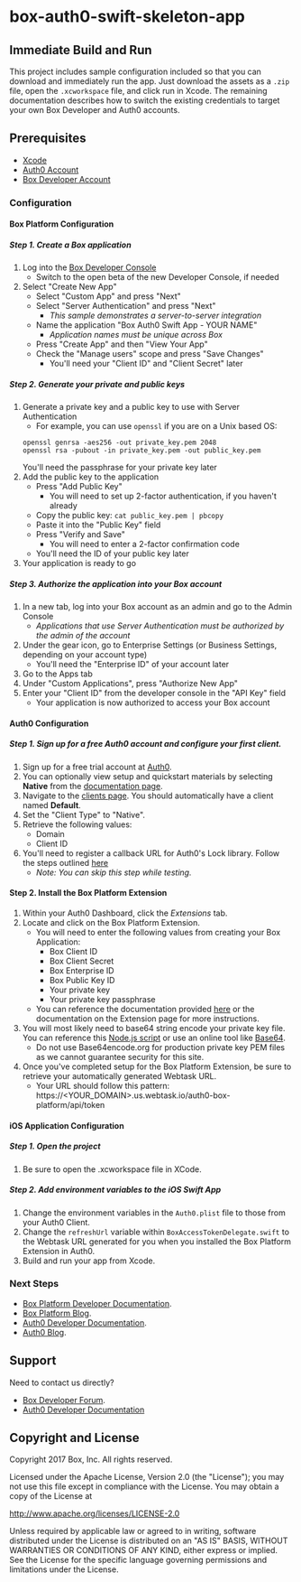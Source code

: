 # box-auth0-swift-skeleton-app

## Immediate Build and Run
This project includes sample configuration included so that you can download and immediately run the app.
Just download the assets as a `.zip` file, open the `.xcworkspace` file, and click run in Xcode.
The remaining documentation describes how to switch the existing credentials to target your own Box Developer and Auth0 accounts.

## Prerequisites
* [Xcode](https://developer.apple.com/xcode/)
* [Auth0 Account](https://auth0.com)
* [Box Developer Account](https://developer.box.com/)

### Configuration
#### Box Platform Configuration
##### Step 1. Create a Box application
1. Log into the [Box Developer Console](https://developer.box.com)
    * Switch to the open beta of the new Developer Console, if needed
2. Select "Create New App"
    * Select "Custom App" and press "Next"
    * Select "Server Authentication" and press "Next"
        * *This sample demonstrates a server-to-server integration*
    * Name the application "Box Auth0 Swift App - YOUR NAME"
        * *Application names must be unique across Box*
    * Press "Create App" and then "View Your App"
    * Check the "Manage users" scope and press "Save Changes"
        * You'll need your "Client ID" and "Client Secret" later

##### Step 2. Generate your private and public keys
1. Generate a private key and a public key to use with Server Authentication
    * For example, you can use `openssl` if you are on a Unix based OS:
    ```
    openssl genrsa -aes256 -out private_key.pem 2048
    openssl rsa -pubout -in private_key.pem -out public_key.pem
    ```
    You'll need the passphrase for your private key later
2. Add the public key to the application
    * Press "Add Public Key"
        * You will need to set up 2-factor authentication, if you haven't already
    * Copy the public key: `cat public_key.pem | pbcopy`
    * Paste it into the "Public Key" field
    * Press "Verify and Save"
        * You will need to enter a 2-factor confirmation code
    * You'll need the ID of your public key later
3. Your application is ready to go

##### Step 3. Authorize the application into your Box account
1. In a new tab, log into your Box account as an admin and go to the Admin Console
    * *Applications that use Server Authentication must be authorized by the admin of the account*
2. Under the gear icon, go to Enterprise Settings (or Business Settings, depending on your account type)
    * You'll need the "Enterprise ID" of your account later
3. Go to the Apps tab
3. Under "Custom Applications", press "Authorize New App"
4. Enter your "Client ID" from the developer console in the "API Key" field
    * Your application is now authorized to access your Box account

#### Auth0 Configuration
##### Step 1. Sign up for a free Auth0 account and configure your first client.
1. Sign up for a free trial account at [Auth0](https://auth0.com/).
2. You can optionally view setup and quickstart materials by selecting **Native** from the [documentation page](https://auth0.com/docs).
3. Navigate to the [clients page](https://manage.auth0.com/#/clients). You should automatically have a client named **Default**.
4. Set the "Client Type" to "Native".
5. Retrieve the following values:
    * Domain
    * Client ID
6. You'll need to register a callback URL for Auth0's Lock library. Follow the steps outlined [here](https://auth0.com/docs/quickstart/native/ios-swift#configure-callback-urls)
    * *Note: You can skip this step while testing.* 

#### Step 2. Install the Box Platform Extension
1. Within your Auth0 Dashboard, click the *Extensions* tab.
2. Locate and click on the Box Platform Extension. 
    * You will need to enter the following values from creating your Box Application:
        * Box Client ID 
        * Box Client Secret
        * Box Enterprise ID
        * Box Public Key ID
        * Your private key
        * Your private key passphrase
    * You can reference the documentation provided [here](https://github.com/auth0-extensions/auth0-box-platform-extension) or the documentation on the Extension page for more instructions.
3. You will most likely need to base64 string encode your private key file. You can reference this [Node.js script](https://gist.github.com/amgrobelny-box/58f4d72e13c7119186ed399cc0c71774#file-base64encodeyourcert-js) or use an online tool like [Base64](https://www.base64encode.org/).
    * Do not use Base64encode.org for production private key PEM files as we cannot guarantee security for this site.
4. Once you've completed setup for the Box Platform Extension, be sure to retrieve your automatically generated Webtask URL.
    * Your URL should follow this pattern: https://<YOUR_DOMAIN>.us.webtask.io/auth0-box-platform/api/token

#### iOS Application Configuration
##### Step 1. Open the project
1. Be sure to open the .xcworkspace file in XCode.

##### Step 2. Add environment variables to the iOS Swift App
1. Change the environment variables in the `Auth0.plist` file to those from your Auth0 Client.
2. Change the `refreshUrl` variable within `BoxAccessTokenDelegate.swift` to the Webtask URL generated for you when you installed the Box Platform Extension in Auth0.
3. Build and run your app from Xcode.

### Next Steps
* [Box Platform Developer Documentation](https://developer.box.com/).
* [Box Platform Blog](https://docs.box.com/blog/).
* [Auth0 Developer Documentation](https://auth0.com/docs).
* [Auth0 Blog](https://auth0.com/blog/).

Support
-------

Need to contact us directly?
* [Box Developer Forum](https://community.box.com/t5/Developer-Forum/bd-p/DeveloperForum).
* [Auth0 Developer Documentation](https://auth0.com/forum/)

Copyright and License
---------------------

Copyright 2017 Box, Inc. All rights reserved.

Licensed under the Apache License, Version 2.0 (the "License");
you may not use this file except in compliance with the License.
You may obtain a copy of the License at

   http://www.apache.org/licenses/LICENSE-2.0

Unless required by applicable law or agreed to in writing, software
distributed under the License is distributed on an "AS IS" BASIS,
WITHOUT WARRANTIES OR CONDITIONS OF ANY KIND, either express or implied.
See the License for the specific language governing permissions and
limitations under the License.
